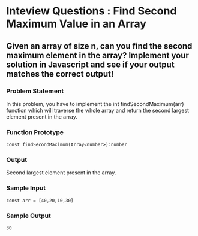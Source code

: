 # Inteview Questions : Find Second Maximum Value in an Array
## Given an array of size n, can you find the second maximum element in the array? Implement your solution in Javascript and see if your output matches the correct output!

### Problem Statement
In this problem, you have to implement the int findSecondMaximum(arr) function which will traverse the whole array and return the second largest element present in the array.

### Function Prototype
```
const findSecondMaximum(Array<number>):number
```

### Output
Second largest element present in the array.

### Sample Input
```
const arr = [40,20,10,30]
```

### Sample Output
```
30
```